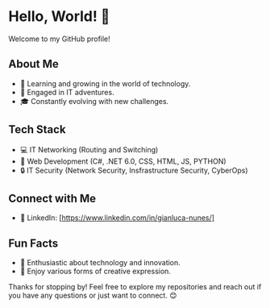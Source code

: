 # Hello, World! 👋

Welcome to my GitHub profile!

## About Me

- 🌱 Learning and growing in the world of technology.
- 💼 Engaged in IT adventures.
- 🎓 Constantly evolving with new challenges.

## Tech Stack

- 💻 IT Networking (Routing and Switching)
- 🚀 Web Development (C#, .NET 6.0, CSS, HTML, JS, PYTHON)
- 🔒 IT Security (Network Security, Insfrastructure Security, CyberOps)

## Connect with Me

- 🔗 LinkedIn: [https://www.linkedin.com/in/gianluca-nunes/]

## Fun Facts

- 🔭 Enthusiastic about technology and innovation.
- 🎵 Enjoy various forms of creative expression.

Thanks for stopping by! Feel free to explore my repositories and reach out if you have any questions or just want to connect. 😊
